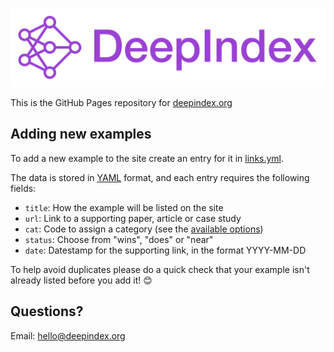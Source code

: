 ![DeepIndex](https://raw.githubusercontent.com/deepindex/deepindex.github.io/master/images/splash.png)

This is the GitHub Pages repository for [deepindex.org](https://deepindex.org)

## Adding new examples

To add a new example to the site create an entry for it in [links.yml](https://github.com/deepindex/deepindex.github.io/blob/master/_data/links.yml).

The data is stored in [YAML](https://yaml.org/start.html) format, and each entry requires the following fields:

- `title`: How the example will be listed on the site
- `url`: Link to a supporting paper, article or case study
- `cat`: Code to assign a category (see the [available options](https://github.com/deepindex/deepindex.github.io/blob/master/_data/cats.yml))
- `status`: Choose from "wins", "does" or "near"
- `date`: Datestamp for the supporting link, in the format YYYY-MM-DD

To help avoid duplicates please do a quick check that your example isn't already listed before you add it! 😊

## Questions?

Email: [hello@deepindex.org](mailto:hello@deepindex.org)